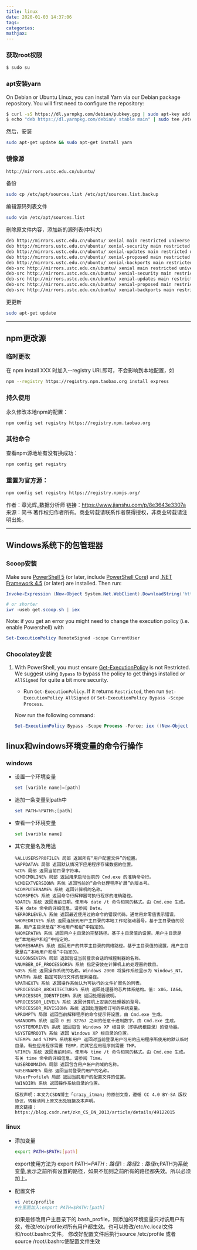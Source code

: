 ```yaml
---
title: linux
date: 2020-01-03 14:37:06
tags:
categories:
mathjax:
---
```

>

<!--more-->

### 获取root权限

```bash
$ sudo su
```

### apt安装yarn

On Debian or Ubuntu Linux, you can install Yarn via our Debian package repository. You will first need to configure the repository:

```bash
$ curl -sS https://dl.yarnpkg.com/debian/pubkey.gpg | sudo apt-key add -
$ echo "deb https://dl.yarnpkg.com/debian/ stable main" | sudo tee /etc/apt/sources.list.d/yarn.list
```

然后，安装

```bash
sudo apt-get update && sudo apt-get install yarn
```

### 镜像源

```html
http://mirrors.ustc.edu.cn/ubuntu/
```

备份

```bash
sudo cp /etc/apt/sources.list /etc/apt/sources.list.backup
```

编辑源码列表文件

```bash
sudo vim /etc/apt/sources.list
```

刪除原文件内容，添加新的源列表(中科大)

```bash
deb http://mirrors.ustc.edu.cn/ubuntu/ xenial main restricted universe multiverse
deb http://mirrors.ustc.edu.cn/ubuntu/ xenial-security main restricted universe multiverse
deb http://mirrors.ustc.edu.cn/ubuntu/ xenial-updates main restricted universe multiverse
deb http://mirrors.ustc.edu.cn/ubuntu/ xenial-proposed main restricted universe multiverse
deb http://mirrors.ustc.edu.cn/ubuntu/ xenial-backports main restricted universe multiverse
deb-src http://mirrors.ustc.edu.cn/ubuntu/ xenial main restricted universe multiverse
deb-src http://mirrors.ustc.edu.cn/ubuntu/ xenial-security main restricted universe multiverse
deb-src http://mirrors.ustc.edu.cn/ubuntu/ xenial-updates main restricted universe multiverse
deb-src http://mirrors.ustc.edu.cn/ubuntu/ xenial-proposed main restricted universe multiverse
deb-src http://mirrors.ustc.edu.cn/ubuntu/ xenial-backports main restricted universe multiverse
```

更更新

```bash
sudo apt-get update
```



---



## npm更改源

### 临时更改

在 npm install XXX 时加入--registry URL即可，不会影响到本地配置，如

```bash
npm --registry https://registry.npm.taobao.org install express
```

### 持久使用

永久修改本地npm的配置：

```bash
npm config set registry https://registry.npm.taobao.org
```

###  其他命令

查看npm源地址有没有换成功：

```bash
npm config get registry
```

### 重置为官方源：

```bash
npm config set registry https://registry.npmjs.org/
```

作者：章光辉_数据分析师
链接：https://www.jianshu.com/p/8e3643e3307a
来源：简书
著作权归作者所有。商业转载请联系作者获得授权，非商业转载请注明出处。

---

## Windows系统下的包管理器

### Scoop安装

Make sure [PowerShell 5](https://aka.ms/wmf5download) (or later, include [PowerShell Core](https://docs.microsoft.com/en-us/powershell/scripting/install/installing-powershell-core-on-windows?view=powershell-6)) and [.NET Framework 4.5](https://www.microsoft.com/net/download) (or later) are installed. Then run:

```powershell
Invoke-Expression (New-Object System.Net.WebClient).DownloadString('https://get.scoop.sh')

# or shorter
iwr -useb get.scoop.sh | iex
```

Note: if you get an error you might need to change the execution policy (i.e. enable Powershell) with

```powershell
Set-ExecutionPolicy RemoteSigned -scope CurrentUser
```

### Chocolatey安装

1. With PowerShell, you must ensure [Get-ExecutionPolicy](https://go.microsoft.com/fwlink/?LinkID=135170) is not Restricted. We suggest using `Bypass` to bypass the policy to get things installed or `AllSigned` for quite a bit more security.

   - Run `Get-ExecutionPolicy`. If it returns `Restricted`, then run `Set-ExecutionPolicy AllSigned` or `Set-ExecutionPolicy Bypass -Scope Process`.

   Now run the following command:

   ```powershell
   Set-ExecutionPolicy Bypass -Scope Process -Force; iex ((New-Object System.Net.WebClient).DownloadString('https://chocolatey.org/install.ps1'))
   ```


## linux和windows环境变量的命令行操作

### windows

- 设置一个环境变量

  ```powershell
  set [varible name]=[path]
  ```

- 追加一条变量到path中

  ```powershell
  set PATH=%PATH%;[path]
  ```

- 查看一个环境变量

  ```bash
  set [varible name]
  ```

- 其它变量名及用途

  ```po
  %ALLUSERSPROFILE% 局部 返回所有“用户配置文件”的位置。
  %APPDATA% 局部 返回默认情况下应用程序存储数据的位置。
  %CD% 局部 返回当前目录字符串。
  %CMDCMDLINE% 局部 返回用来启动当前的 Cmd.exe 的准确命令行。
  %CMDEXTVERSION% 系统 返回当前的“命令处理程序扩展”的版本号。
  %COMPUTERNAME% 系统 返回计算机的名称。
  %COMSPEC% 系统 返回命令行解释器可执行程序的准确路径。
  %DATE% 系统 返回当前日期。使用与 date /t 命令相同的格式。由 Cmd.exe 生成。有关 date 命令的详细信息，请参阅 Date。
  %ERRORLEVEL% 系统 返回最近使用过的命令的错误代码。通常用非零值表示错误。
  %HOMEDRIVE% 系统 返回连接到用户主目录的本地工作站驱动器号。基于主目录值的设置。用户主目录是在“本地用户和组”中指定的。
  %HOMEPATH% 系统 返回用户主目录的完整路径。基于主目录值的设置。用户主目录是在“本地用户和组”中指定的。
  %HOMESHARE% 系统 返回用户的共享主目录的网络路径。基于主目录值的设置。用户主目录是在“本地用户和组”中指定的。
  %LOGONSEVER% 局部 返回验证当前登录会话的域控制器的名称。
  %NUMBER_OF_PROCESSORS% 系统 指定安装在计算机上的处理器的数目。
  %OS% 系统 返回操作系统的名称。Windows 2000 将操作系统显示为 Windows_NT。
  %PATH% 系统 指定可执行文件的搜索路径。
  %PATHEXT% 系统 返回操作系统认为可执行的文件扩展名的列表。
  %PROCESSOR_ARCHITECTURE% 系统 返回处理器的芯片体系结构。值: x86，IA64。
  %PROCESSOR_IDENTFIER% 系统 返回处理器说明。
  %PROCESSOR_LEVEL% 系统 返回计算机上安装的处理器的型号。
  %PROCESSOR_REVISION% 系统 返回处理器修订号的系统变量。
  %PROMPT% 局部 返回当前解释程序的命令提示符设置。由 Cmd.exe 生成。
  %RANDOM% 系统 返回 0 到 32767 之间的任意十进制数字。由 Cmd.exe 生成。
  %SYSTEMDRIVE% 系统 返回包含 Windows XP 根目录（即系统根目录）的驱动器。
  %SYSTEMROOT% 系统 返回 Windows XP 根目录的位置。
  %TEMP% and %TMP% 系统和用户 返回对当前登录用户可用的应用程序所使用的默认临时目录。有些应用程序需要 TEMP，而其它应用程序则需要 TMP。
  %TIME% 系统 返回当前时间。使用与 time /t 命令相同的格式。由 Cmd.exe 生成。有关 time 命令的详细信息，请参阅 Time。
  %USERDOMAIN% 局部 返回包含用户帐户的域的名称。
  %USERNAME% 局部 返回当前登录的用户的名称。
  %UserProfile% 局部 返回当前用户的配置文件的位置。
  %WINDIR% 系统 返回操作系统目录的位置。
  ————————————————
  版权声明：本文为CSDN博主「crazy_itman」的原创文章，遵循 CC 4.0 BY-SA 版权协议，转载请附上原文出处链接及本声明。
  原文链接：https://blog.csdn.net/zkn_CS_DN_2013/article/details/49122015
  ```

  

### linux

- 添加变量

  ```bash
  export PATH=$PATH:[path]
  ```

  export使用方法为 export PATH=$PATH:路径1:路径2:路径n;$PATH为系统变量,表示之前所有设置的路径，如果不加则之前所有的路径都失效。所以必须加上。

- 配置文件

  ```bash
  vi /etc/profile
  #在里面加入:export PATH=$PATH:[path]
  ```

  如果是修改用户主目录下的.bash_profile，则添加的环境变量只对该用户有效，修改/etc/profile对所有用户都生效。也可以修改/etc/rc.local文件和/root/.bashrc文件。
  修改好配置文件后执行source /etc/profile 或者 source /root/.bashrc使配置文件生效



